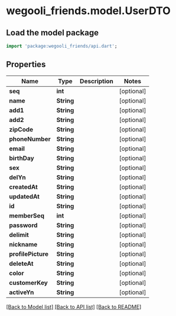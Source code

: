 # wegooli_friends.model.UserDTO

## Load the model package

```dart
import 'package:wegooli_friends/api.dart';
```

## Properties

| Name               | Type       | Description | Notes      |
| ------------------ | ---------- | ----------- | ---------- |
| **seq**            | **int**    |             | [optional] |
| **name**           | **String** |             | [optional] |
| **add1**           | **String** |             | [optional] |
| **add2**           | **String** |             | [optional] |
| **zipCode**        | **String** |             | [optional] |
| **phoneNumber**    | **String** |             | [optional] |
| **email**          | **String** |             | [optional] |
| **birthDay**       | **String** |             | [optional] |
| **sex**            | **String** |             | [optional] |
| **delYn**          | **String** |             | [optional] |
| **createdAt**      | **String** |             | [optional] |
| **updatedAt**      | **String** |             | [optional] |
| **id**             | **String** |             | [optional] |
| **memberSeq**      | **int**    |             | [optional] |
| **password**       | **String** |             | [optional] |
| **delimit**        | **String** |             | [optional] |
| **nickname**       | **String** |             | [optional] |
| **profilePicture** | **String** |             | [optional] |
| **deleteAt**       | **String** |             | [optional] |
| **color**          | **String** |             | [optional] |
| **customerKey**    | **String** |             | [optional] |
| **activeYn**       | **String** |             | [optional] |

[[Back to Model list]](../README.md#documentation-for-models)
[[Back to API list]](../README.md#documentation-for-api-endpoints)
[[Back to README]](../README.md)
